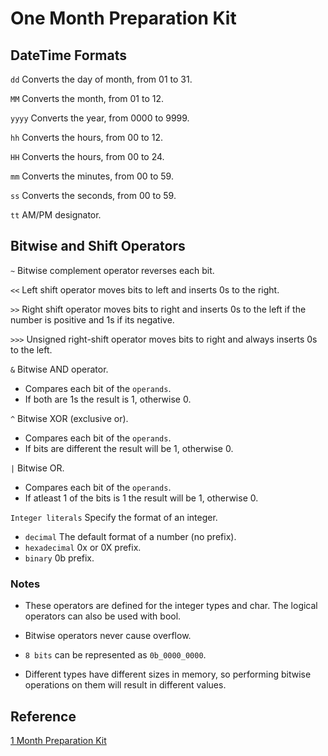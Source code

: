 # One Month Preparation Kit

## DateTime Formats

`dd` Converts the day of month, from 01 to 31.

`MM` Converts the month, from 01 to 12.

`yyyy` Converts the year, from 0000 to 9999.

`hh` Converts the hours, from 00 to 12.

`HH` Converts the hours, from 00 to 24.

`mm` Converts the minutes, from 00 to 59.

`ss` Converts the seconds, from 00 to 59.

`tt` AM/PM designator.

## Bitwise and Shift Operators

`~` Bitwise complement operator reverses each bit.

`<<` Left shift operator moves bits to left and inserts 0s to the right.

`>>` Right shift operator moves bits to right and inserts 0s to the left if
the number is positive and 1s if its negative.

`>>>` Unsigned right-shift operator moves bits to right and always inserts 0s
to the left.

`&` Bitwise AND operator.
- Compares each bit of the `operands`.
- If both are 1s the result is 1, otherwise 0.

`^` Bitwise XOR (exclusive or).
- Compares each bit of the `operands`.
- If bits are different the result will be 1, otherwise 0.

`|` Bitwise OR.
- Compares each bit of the `operands`.
- If atleast 1 of the bits is 1 the result will be 1, otherwise 0.

`Integer literals` Specify the format of an integer.
- `decimal` The default format of a number (no prefix).
- `hexadecimal` 0x or 0X prefix.
- `binary` 0b prefix.

### Notes

- These operators are defined for the integer types and char. The logical
operators can also be used with bool.

- Bitwise operators never cause overflow.

- `8 bits` can be represented as `0b_0000_0000`.

- Different types have different sizes in memory, so performing bitwise
operations on them will result in different values.

## Reference
[1 Month Preparation Kit](https://www.hackerrank.com/interview/preparation-kits/one-month-preparation-kit/one-month-week-one/challenges)